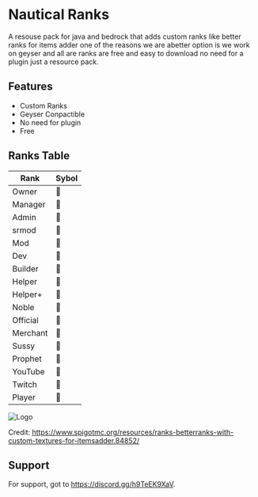 # Nautical Ranks

A resouse pack for java and bedrock that adds custom ranks like better ranks for items adder one of the reasons we are abetter option is we work on geyser and all are ranks are free and easy to download no need for  a plugin just a resource pack.


## Features

- Custom Ranks
- Geyser Conpactible
- No need for plugin
- Free

## Ranks Table

| Rank             | Sybol                                                                |
| ----------------- | ------------------------------------------------------------------ |
| Owner |  |
| Manager|  |
| Admin |  |
|srmod|  |
| Mod |  |
| Dev |  |
| Builder |  |
| Helper |  |
| Helper+ |  |
| Noble |  |
| Official |  |
| Merchant |  |
| Sussy|  |
| Prophet|  |
| YouTube|  |
| Twitch|  |
| Player|  |




![Logo](https://i.ibb.co/0rtTQ20/minecraft-title-1.png)

Credit: https://www.spigotmc.org/resources/ranks-betterranks-with-custom-textures-for-itemsadder.84852/

## Support

For support, got to https://discord.gg/h9TeEK9XaV.
